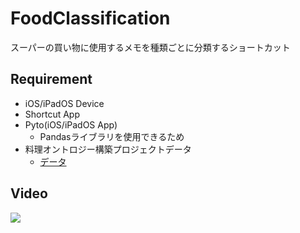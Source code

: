 # FoodClassification

スーパーの買い物に使用するメモを種類ごとに分類するショートカット

## Requirement
- iOS/iPadOS Device
- Shortcut App
- Pyto(iOS/iPadOS App)
  - Pandasライブラリを使用できるため
- 料理オントロジー構築プロジェクトデータ
  - [データ](http://nlp.indsys.chuo-u.ac.jp/cgi-bin/cooking/wiki.cgi)

## Video
[![](http://img.youtube.com/vi/JLf_rgfCFco/0.jpg)](https://youtu.be/JLf_rgfCFco "【ShimaMemo】スーパーでの買い物メモを自動分類して買い物効率化！！【ショートカット】")
